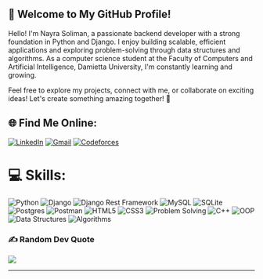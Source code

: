 ## 👋 Welcome to My GitHub Profile!  

Hello! I'm Nayra Soliman, a passionate backend developer with a strong foundation in Python and Django. I enjoy building scalable, efficient applications and exploring problem-solving through data structures and algorithms. As a computer science student at the Faculty of Computers and Artificial Intelligence, Damietta University, I'm constantly learning and growing.  

Feel free to explore my projects, connect with me, or collaborate on exciting ideas! Let's create something amazing together! 🚀  

## 🌐 Find Me Online:
[![LinkedIn](https://img.shields.io/badge/LinkedIn-%230077B5.svg?style=for-the-badge&logo=linkedin&logoColor=white)](https://www.linkedin.com/in/nayra-soliman-a2a50a282/)   [![Gmail](https://img.shields.io/badge/Gmail-D14836?style=for-the-badge&logo=gmail&logoColor=white)](mailto:nayrasoliman42@gmail.com)  [![Codeforces](https://img.shields.io/badge/Codeforces-%231F8ACB.svg?style=for-the-badge&logo=codeforces&logoColor=white)](https://codeforces.com/profile/Nayra_Soliman)

# 💻 Skills:
![Python](https://img.shields.io/badge/python-3670A0?style=for-the-badge&logo=python&logoColor=ffdd54)  ![Django](https://img.shields.io/badge/django-%23092E20.svg?style=for-the-badge&logo=django&logoColor=white)  ![Django Rest Framework](https://img.shields.io/badge/DRF-%23ff1709.svg?style=for-the-badge&logo=django&logoColor=white) ![MySQL](https://img.shields.io/badge/mysql-%2300f.svg?style=for-the-badge&logo=mysql&logoColor=white) ![SQLite](https://img.shields.io/badge/sqlite-%2307405e.svg?style=for-the-badge&logo=sqlite&logoColor=white)  ![Postgres](https://img.shields.io/badge/postgres-%23316192.svg?style=for-the-badge&logo=postgresql&logoColor=white)  ![Postman](https://img.shields.io/badge/Postman-FF6C37?style=for-the-badge&logo=postman&logoColor=white) 
![HTML5](https://img.shields.io/badge/HTML5-%23E34F26?style=for-the-badge&logo=html5&logoColor=white)
![CSS3](https://img.shields.io/badge/CSS3-%231572B6?style=for-the-badge&logo=css3&logoColor=white)
![Problem Solving](https://img.shields.io/badge/Problem%20Solving-%23FFA500.svg?style=for-the-badge&logo=codeforces&logoColor=white)
![C++](https://img.shields.io/badge/C++-%2300599C?style=for-the-badge&logo=cplusplus&logoColor=white)
![OOP](https://img.shields.io/badge/OOP-%230A73B6?style=for-the-badge&logo=object-oriented-programming&logoColor=white)
![Data Structures](https://img.shields.io/badge/Data%20Structures-%234CAF50?style=for-the-badge&logo=algorithm&logoColor=white)
![Algorithms](https://img.shields.io/badge/Algorithms-%23FFA500?style=for-the-badge&logo=algorithm&logoColor=white)


### ✍️ Random Dev Quote
![](https://quotes-github-readme.vercel.app/api?type=horizontal&theme=tokyonight)



---
